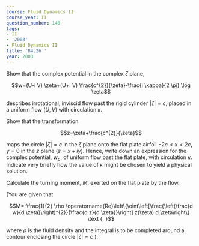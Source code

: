 ```yaml
---
course: Fluid Dynamics II
course_year: II
question_number: 148
tags:
- II
- '2003'
- Fluid Dynamics II
title: 'B4.26 '
year: 2003
---
```



Show that the complex potential in the complex $\zeta$ plane,

$$w=(U-i V) \zeta+(U+i V) \frac{c^{2}}{\zeta}-\frac{i \kappa}{2 \pi} \log \zeta$$

describes irrotational, inviscid flow past the rigid cylinder $|\zeta|=c$, placed in a uniform flow $(U, V)$ with circulation $\kappa$.

Show that the transformation

$$z=\zeta+\frac{c^{2}}{\zeta}$$

maps the circle $|\zeta|=c$ in the $\zeta$ plane onto the flat plate airfoil $-2 c<x<2 c, y=0$ in the $z$ plane $(z=x+i y)$. Hence, write down an expression for the complex potential, $w_{p}$, of uniform flow past the flat plate, with circulation $\kappa$. Indicate very briefly how the value of $\kappa$ might be chosen to yield a physical solution.

Calculate the turning moment, $M$, exerted on the flat plate by the flow.

(You are given that

$$M=-\frac{1}{2} \rho \operatorname{Re}\left\{\oint\left[\frac{\left(\frac{d w}{d \zeta}\right)^{2}}{\frac{d z}{d \zeta}}\right] z(\zeta) d \zeta\right\} \text {, }$$

where $\rho$ is the fluid density and the integral is to be completed around a contour enclosing the circle $|\zeta|=c$ ).